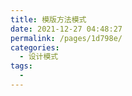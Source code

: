```yaml
---
title: 模版方法模式
date: 2021-12-27 04:48:27
permalink: /pages/1d798e/
categories:
  - 设计模式
tags:
  - 
---
```

